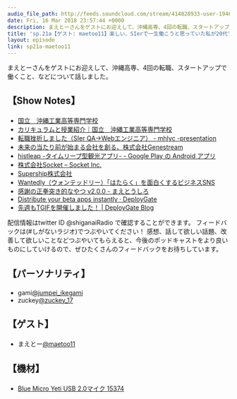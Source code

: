 ```yaml
---
audio_file_path: http://feeds.soundcloud.com/stream/414828933-user-194620696-sp21a-maetoo11.mp3
date: Fri, 16 Mar 2018 23:57:44 +0000
description: まえとーさんをゲストにお迎えして、沖縄高専、4回の転職、スタートアップで働くこと、などについて話しました。
title: 'sp.21a【ゲスト: maetoo11】楽しい、SIerで一生働こうと思っていた私が20代で4回転職した理由'
layout: episode
link: sp21a-maetoo11
---
```


<p><span>まえとーさんをゲストにお迎えして、沖縄高専、4回の転職、スタートアップで働くこと、などについて話しました。</span></p>
<h2>
  <p>【Show Notes】</p>
</h2>
<ul>
  <li><a href="http://www.okinawa-ct.ac.jp/" target="_blank">国立　沖縄工業高等専門学校</a></li>
  <li><a href="http://www.okinawa-ct.ac.jp/detail.jsp?id=74072&menuid=14842&funcid=1" target="_blank">カリキュラムと授業紹介｜国立　沖縄工業高等専門学校</a></li>
  <li><a href="http://mhlyc.hatenablog.com/entry/2018/03/01/235923" target="_blank">転職挫折しました（SIer QA→Webエンジニア） - mhlyc -presentation</a></li>
  <li><a href="http://genestream.co.jp/" target="_blank">未来の当たり前が始まる会社を創る、株式会社Genestream</a></li>
  <li><a href="https://play.google.com/store/apps/details?id=tech.phlocs.histleap&hl=ja" target="_blank">histleap -タイムリープ型観光アプリ- - Google Play の Android アプリ</a></li>
  <li><a href="http://socket.co.jp/" target="_blank">株式会社Socket – Socket Inc.</a></li>
  <li><a href="https://supership.jp/" target="_blank">Supership株式会社</a></li>
  <li><a href="https://www.wantedly.com/" target="_blank">Wantedly（ウォンテッドリー）「はたらく」を面白くするビジネスSNS</a></li>
  <li><a href="http://maetoo11.hatenablog.com/entry/2017/12/25/013314" target="_blank">感謝の正拳突き的なやつ v2.0.0 - まえとうしろ</a></li>
  <li><a href="https://deploygate.com/" target="_blank">Distribute your beta apps instantly · DeployGate</a></li>
  <li><a href="http://blog-ja.deploygate.com/post/138647261604/dgtgif" target="_blank">先週もTGIFを開催しました！ | DeployGate Blog</a></li>
</ul>
<p><span>
  配信情報はtwitter ID @shiganaiRadio で確認することができます。
  フィードバックは(#しがないラジオ)でつぶやいてください！
  感想、話して欲しい話題、改善して欲しいことなどつぶやいてもらえると、今後のポッドキャストをより良いものにしていけるので、ぜひたくさんのフィードバックをお待ちしています。
</span></p>
<h2>
  <p>【パーソナリティ】</p>
</h2>
<ul>
    <li>gami<a href="https://twitter.com/search?q=%40jumpei_ikegami&src=typd&lang=ja" target="_blank">@jumpei_ikegami</a></li>
    <li>zuckey<a href="https://twitter.com/search?q=%40zuckey_17&src=typd&lang=ja" target="_blank">@zuckey_17</a></li>
</ul>
<h2>
  <p>【ゲスト】</p>
</h2>
<ul>
  <li>まえとー<a href="https://twitter.com/maetoo11" target="_blank">@maetoo11</a></li>
</ul>
<h2>
  <p>【機材】</p>
</h2>
<ul>
    <li><a href="http://amzn.to/2tlkud3" target="_blank">Blue Micro Yeti USB 2.0マイク 15374</a></li>
</ul>
